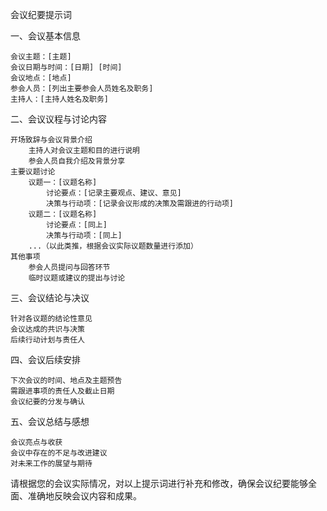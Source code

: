 会议纪要提示词

一、会议基本信息

    会议主题：[主题]
    会议日期与时间：[日期] [时间]
    会议地点：[地点]
    参会人员：[列出主要参会人员姓名及职务]
    主持人：[主持人姓名及职务]

二、会议议程与讨论内容

    开场致辞与会议背景介绍
        主持人对会议主题和目的进行说明
        参会人员自我介绍及背景分享
    主要议题讨论
        议题一：[议题名称]
            讨论要点：[记录主要观点、建议、意见]
            决策与行动项：[记录会议形成的决策及需跟进的行动项]
        议题二：[议题名称]
            讨论要点：[同上]
            决策与行动项：[同上]
        ...（以此类推，根据会议实际议题数量进行添加）
    其他事项
        参会人员提问与回答环节
        临时议题或建议的提出与讨论

三、会议结论与决议

    针对各议题的结论性意见
    会议达成的共识与决策
    后续行动计划与责任人

四、会议后续安排

    下次会议的时间、地点及主题预告
    需跟进事项的责任人及截止日期
    会议纪要的分发与确认

五、会议总结与感想

    会议亮点与收获
    会议中存在的不足与改进建议
    对未来工作的展望与期待

请根据您的会议实际情况，对以上提示词进行补充和修改，确保会议纪要能够全面、准确地反映会议内容和成果。